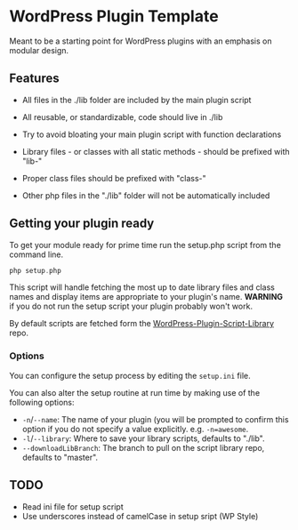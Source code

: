 # WordPress Plugin Template
Meant to be a starting point for WordPress plugins with an emphasis on modular design.

## Features
* All files in the ./lib folder are included by the main plugin script
* All reusable, or standardizable, code should live in ./lib

* Try to avoid bloating your main plugin script with function declarations
* Library files - or classes with all static methods - should be prefixed with "lib-"
* Proper class files should be prefixed with "class-"
* Other php files in the "./lib" folder will not be automatically included

## Getting your plugin ready
To get your module ready for prime time run the setup.php script from the
command line.

```php
php setup.php
```

This script will handle fetching the most up to date library files and class
names and display items are appropriate to your plugin's name. **WARNING** if
you do not run the setup script your plugin probably won't work.

By default scripts are fetched form the
[WordPress-Plugin-Script-Library](https://raw.github.com/jtrussell/WordPress-Plugin-Script-Library/master/)
repo.

### Options
You can configure the setup process by editing the `setup.ini` file.

You can also alter the setup routine at run time by making use of the following options:
* `-n`/`--name`: The name of your plugin (you will be prompted to confirm this
	option if you do not specify a value explicitly. e.g. `-n=awesome`.
* `-l`/`--library`: Where to save your library scripts, defaults to "./lib".
* `--downloadLibBranch`: The branch to pull on the script library repo, defaults
	to "master".

## TODO

* Read ini file for setup script
* Use underscores instead of camelCase in setup sript (WP Style)
